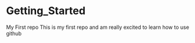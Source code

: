 # Getting_Started
My First repo
This is my first repo and am really excited to learn how to use github
